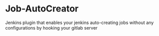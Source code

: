 # Job-AutoCreator
Jenkins plugin that enables your jenkins auto-creating jobs without any configurations by hooking your gitlab server
